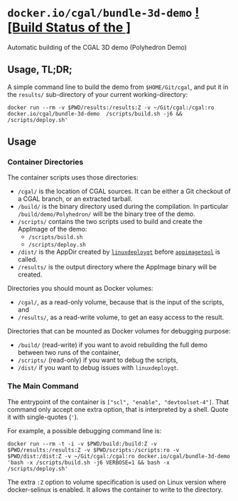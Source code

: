 # `docker.io/cgal/bundle-3d-demo` [![Build Status of the ]][status-img]
Automatic building of the CGAL 3D demo (Polyhedron Demo)

## Usage, TL;DR;

A simple command line to build the demo from `$HOME/Git/cgal`, and put it
in the `results/` sub-directory of your current working-directory:

```shell
docker run --rm -v $PWD/results:/results:Z -v ~/Git/cgal:/cgal:ro docker.io/cgal/bundle-3d-demo  /scripts/build.sh -j6 && /scripts/deploy.sh'
```

## Usage

### Container Directories

The container scripts uses those directories:

- `/cgal/` is the location of CGAL sources. It can be either a Git checkout
  of a CGAL branch, or an extracted tarball.
- `/build/` is the binary directory used during the compilation. In
  particular `/build/demo/Polyhedron/` will be the binary tree of the demo.
- `/scripts/` contains the two scripts used to build and create the
  AppImage of the demo:
  - `/scripts/build.sh`
  - `/scripts/deploy.sh`
- `/dist/` is the AppDir created by [`linuxdeployqt`] before [`appimagetool`]
  is called.
- `/results/` is the output directory where the AppImage binary will be
  created.

Directories you should mount as Docker volumes:

  - `/cgal/`, as a read-only volume, because that is the input of the
    scripts, and
  - `/results/`, as a read-write volume, to get an easy access to the
    result.

Directories that can be mounted as Docker volumes for debugging purpose:

  - `/build/` (read-write) if you want to avoid rebuilding the full demo
    between two runs of the container,
  - `/scripts/` (read-only) if you want to debug the scripts,
  - `/dist/` if you want to debug issues with `linuxdeployqt`.

### The Main Command
The entrypoint of the container is `["scl", "enable",
"devtoolset-4"]`. That command only accept one extra option, that is
interpreted by a shell. Quote it with single-quotes (`'`).

For example, a possible debugging command line is:

```shell
docker run --rm -t -i -v $PWD/build:/build:Z -v $PWD/results:/results:Z -v $PWD/scripts:/scripts:ro -v $PWD/dist:/dist:Z -v ~/Git/cgal:/cgal:ro docker.io/cgal/bundle-3d-demo  'bash -x /scripts/build.sh -j6 VERBOSE=1 && bash -x /scripts/deploy.sh'
```

The extra `:Z` option to volume specification is used on Linux version
where docker-selinux is enabled. It allows the container to write to the directory.

[Build Status]: https://travis-ci.org/lrineau/bundle-CGAL-3D-demo.svg?branch=master
[status-img]: https://travis-ci.org/lrineau/bundle-CGAL-3D-demo
[`linuxdeployqt`]: https://github.com/probonopd/linuxdeployqt
[`appimagetool`]: https://github.com/probonopd/AppImageKit
